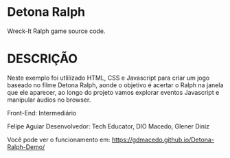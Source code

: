 # Detona Ralph
Wreck-It Ralph game source code.

# DESCRIÇÃO
Neste exemplo foi utlilizado HTML, CSS e Javascript para criar um jogo baseado no filme Detona Ralph, aonde o objetivo é acertar o Ralph na janela que ele aparecer, ao longo do projeto vamos explorar eventos Javascript e manipular áudios no browser.

Front-End: Intermediário

Felipe Aguiar                          Desenvolvedor:
Tech Educator, DIO                      Macedo, Glener Diniz


Você pode ver o funcionamento em:
https://gdmacedo.github.io/Detona-Ralph-Demo/




